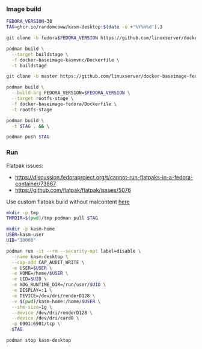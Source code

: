### Image build

```bash
FEDORA_VERSION=38
TAG=ghcr.io/randomcoww/kasm-desktop:$(date -u +'%Y%m%d').3

git clone -b fedora$FEDORA_VERSION https://github.com/linuxserver/docker-baseimage-kasmvnc.git

podman build \
  --target buildstage \
  -f docker-baseimage-kasmvnc/Dockerfile \
  -t buildstage

git clone -b master https://github.com/linuxserver/docker-baseimage-fedora.git

podman build \
  --build-arg FEDORA_VERSION=$FEDORA_VERSION \
  --target rootfs-stage \
  -f docker-baseimage-fedora/Dockerfile \
  -t rootfs-stage

podman build \
  -t $TAG . && \

podman push $TAG
```

### Run

Flatpak issues:
- https://discussion.fedoraproject.org/t/cannot-run-flatpaks-in-a-fedora-container/73867
- https://github.com/flatpak/flatpak/issues/5076

Use custom flatpak build without malcontent [here](../flatpak)

```bash
mkdir -p tmp
TMPDIR=$(pwd)/tmp podman pull $TAG

mkdir -p kasm-home
USER=kasm-user
UID="10000"

podman run -it --rm --security-opt label=disable \
  --name kasm-desktop \
  --cap-add CAP_AUDIT_WRITE \
  -e USER=$USER \
  -e HOME=/home/$USER \
  -e UID=$UID \
  -e XDG_RUNTIME_DIR=/run/user/$UID \
  -e DISPLAY=:1 \
  -e DEVICE=/dev/dri/renderD128 \
  -v $(pwd)/kasm-home:/home/$USER \
  --shm-size=1g \
  --device /dev/dri/renderD128 \
  --device /dev/dri/card0 \
  -p 6901:6901/tcp \
  $TAG

podman stop kasm-desktop
```